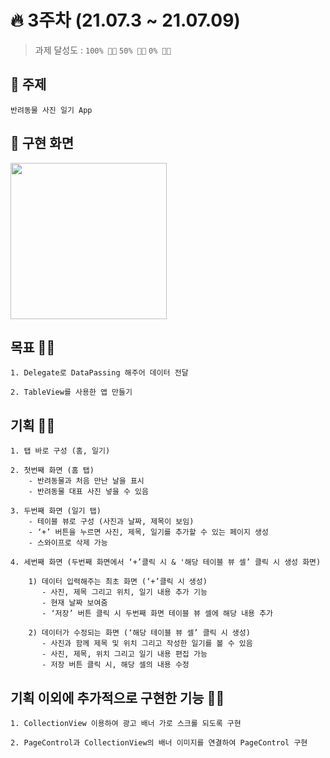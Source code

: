 # 🔥 3주차 (21.07.3 ~ 21.07.09) 

> 과제 달성도 :  `100% 👍🏻`  `50% 👌🏻`  `0% 👎🏻`

## 📌 주제    
    반려동물 사진 일기 App

## 📌 구현 화면
<img width="250" src="./3주차.gif">

## 목표 👍🏻   
    1. Delegate로 DataPassing 해주어 데이터 전달
    
    2. TableView를 사용한 앱 만들기

## 기획 👍🏻

    1. 탭 바로 구성 (홈, 일기) 

    2. 첫번째 화면 (홈 탭)  
        - 반려동물과 처음 만난 날을 표시  
        - 반려동물 대표 사진 넣을 수 있음  

    3. 두번째 화면 (일기 탭)  
        - 테이블 뷰로 구성 (사진과 날짜, 제목이 보임)  
        - ‘+’ 버튼을 누르면 사진, 제목, 일기를 추가할 수 있는 페이지 생성  
        - 스와이프로 삭제 가능

    4. 세번째 화면 (두번째 화면에서 ‘+’클릭 시 & '해당 테이블 뷰 셀’ 클릭 시 생성 화면)
        
        1) 데이터 입력해주는 최초 화면 (‘+’클릭 시 생성)  
           - 사진, 제목 그리고 위치, 일기 내용 추가 기능   
           - 현재 날짜 보여줌  
           - ‘저장’ 버튼 클릭 시 두번째 화면 테이블 뷰 셀에 해당 내용 추가

        2) 데이터가 수정되는 화면 (‘해당 테이블 뷰 셀’ 클릭 시 생성)  
           - 사진과 함께 제목 및 위치 그리고 작성한 일기를 볼 수 있음  
           - 사진, 제목, 위치 그리고 일기 내용 편집 가능  
           - 저장 버튼 클릭 시, 해당 셀의 내용 수정

## 기획 이외에 추가적으로 구현한 기능 👍🏻

    1. CollectionView 이용하여 광고 배너 가로 스크롤 되도록 구현
    
    2. PageControl과 CollectionView의 배너 이미지를 연결하여 PageControl 구현 
